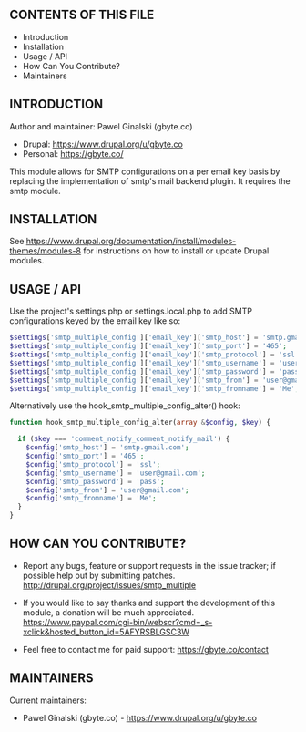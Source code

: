 ## CONTENTS OF THIS FILE ##

 * Introduction
 * Installation
 * Usage / API
 * How Can You Contribute?
 * Maintainers

## INTRODUCTION ##

Author and maintainer: Pawel Ginalski (gbyte.co)
 * Drupal: https://www.drupal.org/u/gbyte.co
 * Personal: https://gbyte.co/

This module allows for SMTP configurations on a per email key basis by replacing
the implementation of smtp's mail backend plugin. It requires the smtp module.

## INSTALLATION ##

See https://www.drupal.org/documentation/install/modules-themes/modules-8
for instructions on how to install or update Drupal modules.

## USAGE / API ## 

Use the project's settings.php or settings.local.php to add SMTP configurations
keyed by the email key like so:
```php
$settings['smtp_multiple_config']['email_key']['smtp_host'] = 'smtp.gmail.com';
$settings['smtp_multiple_config']['email_key']['smtp_port'] = '465';
$settings['smtp_multiple_config']['email_key']['smtp_protocol'] = 'ssl';
$settings['smtp_multiple_config']['email_key']['smtp_username'] = 'user@gmail.com';
$settings['smtp_multiple_config']['email_key']['smtp_password'] = 'pass';
$settings['smtp_multiple_config']['email_key']['smtp_from'] = 'user@gmail.com';
$settings['smtp_multiple_config']['email_key']['smtp_fromname'] = 'Me';
```

Alternatively use the hook_smtp_multiple_config_alter() hook:
```php
function hook_smtp_multiple_config_alter(array &$config, $key) {

  if ($key === 'comment_notify_comment_notify_mail') {
    $config['smtp_host'] = 'smtp.gmail.com';
    $config['smtp_port'] = '465';
    $config['smtp_protocol'] = 'ssl';
    $config['smtp_username'] = 'user@gmail.com';
    $config['smtp_password'] = 'pass';
    $config['smtp_from'] = 'user@gmail.com';
    $config['smtp_fromname'] = 'Me';
  }
}
```

## HOW CAN YOU CONTRIBUTE? ##

 * Report any bugs, feature or support requests in the issue tracker; if
   possible help out by submitting patches.
   http://drupal.org/project/issues/smtp_multiple

 * If you would like to say thanks and support the development of this module, a
   donation will be much appreciated.
   https://www.paypal.com/cgi-bin/webscr?cmd=_s-xclick&hosted_button_id=5AFYRSBLGSC3W
   
 * Feel free to contact me for paid support: https://gbyte.co/contact

## MAINTAINERS ##

Current maintainers:
 * Pawel Ginalski (gbyte.co) - https://www.drupal.org/u/gbyte.co
